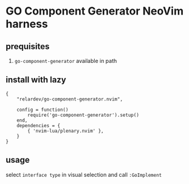 # GO Component Generator NeoVim harness

## prequisites

 1. `go-component-generator` available in path

## install with lazy

```
{
    "relardev/go-component-generator.nvim",

    config = function()
        require('go-component-generator').setup()
    end,
    dependencies = {
        { 'nvim-lua/plenary.nvim' },
    }
}

```

## usage

select `interface type` in visual selection and call `:GoImplement`
